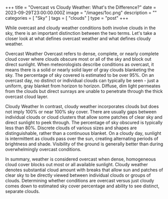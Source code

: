 +++
title = "Overcast vs Cloudy Weather: What's the Difference?"
date = 2023-09-29T23:00:00.000Z
image = "/images/1oc.png"
description = ""
categories = [ "Sky" ]
tags = [ "clouds" ]
type = "post"
+++

While overcast and cloudy weather conditions both involve clouds in the sky, there is an important distinction between the two terms. Let's take a closer look at what defines overcast weather and what defines cloudy weather.

Overcast Weather
Overcast refers to dense, complete, or nearly complete cloud cover where clouds obscure most or all of the sky and block out direct sunlight. When meteorologists describe conditions as overcast, it means there is a solid or nearly solid layer of gray clouds blanketing the sky. The percentage of sky covered is estimated to be over 95%. On an overcast day, no distinct or individual clouds can typically be seen - just a uniform, gray blanket from horizon to horizon. Diffuse, dim light permeates from the clouds but direct sunrays are unable to penetrate through the thick overcast cloud layer.

Cloudy Weather
In contrast, cloudy weather incorporates clouds but does not imply 100% or near 100% sky cover. There are usually gaps between individual clouds or cloud clusters that allow some patches of clear sky and direct sunlight to peek through. The percentage of sky obscured is typically less than 80%. Discrete clouds of various sizes and shapes are distinguishable, rather than a continuous blanket. On a cloudy day, sunlight is intermittent as clouds pass over the sun, creating alternating periods of brightness and shade. Visibility of the ground is generally better than during overwhelmingly overcast conditions.

In summary, weather is considered overcast when dense, homogeneous cloud cover blocks out most or all available sunlight. Cloudy weather denotes substantial cloud amount with breaks that allow sun and patches of clear sky to be directly viewed between individual clouds or groups of clouds. Determining whether conditions are overcast versus just cloudy comes down to estimated sky cover percentage and ability to see distinct, separate clouds.
